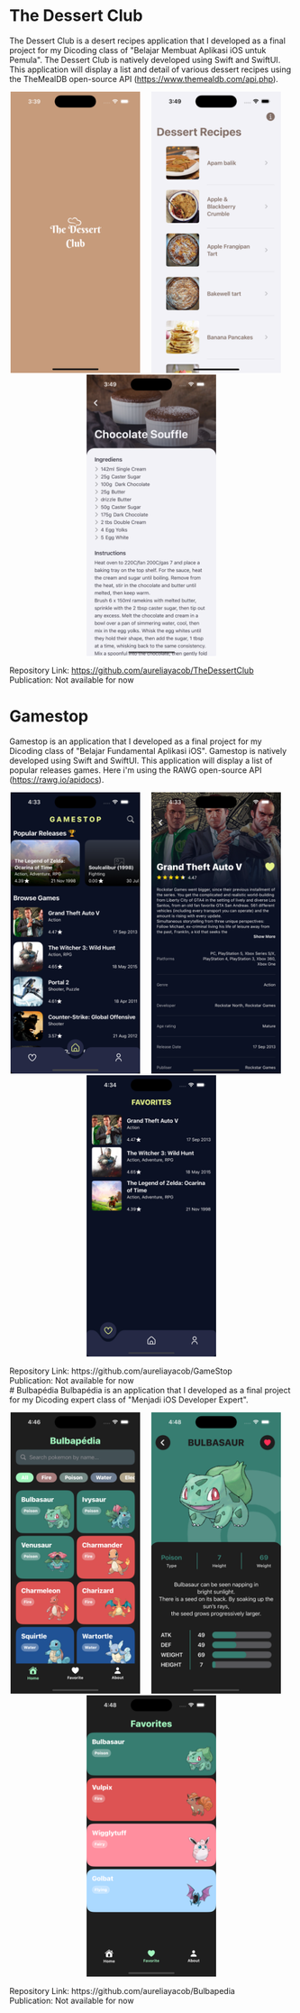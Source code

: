 # The Dessert Club
The Dessert Club is a desert recipes application that I developed as a final project for my Dicoding class of "Belajar Membuat Aplikasi iOS untuk Pemula".
The Dessert Club is natively developed using Swift and SwiftUI. This application will display a list and detail of various dessert recipes using the TheMealDB open-source API (https://www.themealdb.com/api.php).
<p align="center">
<img src="images/thedessertclub_0.png" width="230" title="">&nbsp;&nbsp;&nbsp;&nbsp;&nbsp;<img src="images/thedessertclub_1.png" width="230" title="">&nbsp;&nbsp;&nbsp;&nbsp;&nbsp;<img src="images/thedessertclub_2.png" width="230" title="">
</p>

Repository Link: https://github.com/aureliayacob/TheDessertClub <br>
Publication: Not available for now
 <br>
# Gamestop
Gamestop is an application that I developed as a final project for my Dicoding class of "Belajar Fundamental Aplikasi iOS".
Gamestop is natively developed using Swift and SwiftUI. This application will display a list of popular releases games. Here i'm using the RAWG open-source API (https://rawg.io/apidocs).
<p align="center">
<img src="images/gamestop1.png" width="230" title="">&nbsp;&nbsp;&nbsp;&nbsp;&nbsp;<img src="images/gamestop2.png" width="230" title="">&nbsp;&nbsp;&nbsp;&nbsp;&nbsp;<img src="images/gamestop3.png" width="230" title="">
</p>
Repository Link: https://github.com/aureliayacob/GameStop <br>
Publication: Not available for now
 <br>
# Bulbapédia
Bulbapédia is an application that I developed as a final project for my Dicoding expert class of "Menjadi iOS Developer Expert".
<p align="center">
<img src="images/bulbapedia1.png" width="230" title="">&nbsp;&nbsp;&nbsp;&nbsp;&nbsp;<img src="images/bulbapedia2.png" width="230" title="">&nbsp;&nbsp;&nbsp;&nbsp;&nbsp;<img src="images/bulbapedia3.png" width="230" title="">
</p>
Repository Link: https://github.com/aureliayacob/Bulbapedia <br>
Publication: Not available for now
